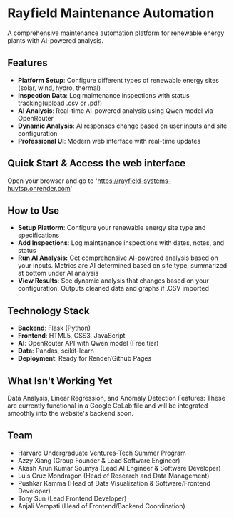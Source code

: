 # Rayfield Maintenance Automation
A comprehensive maintenance automation platform for renewable energy plants with AI-powered analysis.

## Features
- **Platform Setup**: Configure different types of renewable energy sites (solar, wind, hydro, thermal)
- **Inspection Data**: Log maintenance inspections with status tracking(upload .csv or .pdf)
- **AI Analysis**: Real-time AI-powered analysis using Qwen model via OpenRouter
- **Dynamic Analysis**: AI responses change based on user inputs and site configuration
- **Professional UI**: Modern web interface with real-time updates

## Quick Start & Access the web interface
Open your browser and go to 'https://rayfield-systems-huvtsp.onrender.com'

## How to Use
- **Setup Platform**: Configure your renewable energy site type and specifications
- **Add Inspections**: Log maintenance inspections with dates, notes, and status
- **Run AI Analysis:** Get comprehensive AI-powered analysis based on your inputs. Metrics are AI determined based on site type, summarized at bottom under AI analysis
- **View Results**: See dynamic analysis that changes based on your configuration. Outputs cleaned data and graphs if .CSV imported

## Technology Stack
- **Backend**: Flask (Python)
- **Frontend**: HTML5, CSS3, JavaScript
- **AI**: OpenRouter API with Qwen model (Free tier)
- **Data**: Pandas, scikit-learn
- **Deployment**: Ready for Render/Github Pages

## What Isn't Working Yet
Data Analysis, Linear Regression, and Anomaly Detection Features: These are currently functional in a Google CoLab file and will be integrated smoothly into the website's backend soon.

## Team
- Harvard Undergraduate Ventures-Tech Summer Program
- Azzy Xiang (Group Founder & Lead Software Engineer)
- Akash Arun Kumar Soumya (Lead AI Engineer & Software Developer)
- Luis Cruz Mondragon (Head of Research and Data Management)
- Pushkar Kamma (Head of Data Visualization & Software/Frontend Developer)
- Tony Sun (Lead Frontend Developer)
- Anjali Vempati (Head of Frontend/Backend Coordination)
